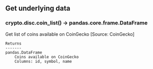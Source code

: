 ## Get underlying data 
### crypto.disc.coin_list() -> pandas.core.frame.DataFrame

Get list of coins available on CoinGecko [Source: CoinGecko]

    Returns
    -------
    pandas.DataFrame
        Coins available on CoinGecko
        Columns: id, symbol, name

